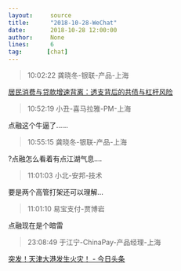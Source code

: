 ```yaml
---
layout:     source 
title:      "2018-10-28-WeChat"
date:       2018-10-28 12:00:00
author:     None
lines:      6 
tag:       [chat]
---
```

> 10:02:22  龚晓冬-银联-产品-上海  
   
[居民消费与贷款增速背离：透支背后的共债与杠杆风险
](https://c.m.163.com/news/a/DV4EQ3EV05199NPP.html?spss=newsapp)  
   
> 10:52:19  小丑-喜马拉雅-PM-上海  
   
点融这个牛逼了……  
   
> 10:55:15  龚晓冬-银联-产品-上海  
   
?点融怎么看着有点江湖气息....  
   
> 11:01:03  小北-安邦-技术  
   
要是两个高管打架还可以理解...  
   
> 11:01:10  易宝支付-贾博岩  
   
点融现在是个暗雷  
   
> 23:08:49  于江宁-ChinaPay-产品经理-上海  
   
[突发！天津大港发生火灾！ - 今日头条
](https://m.toutiaoimg.cn/a6617393301509112334/?iid=46876935991&amp;amp;amp;app=news_article&amp;amp;amp;is_hit_share_recommend=0&amp;amp;amp;wxshare_count=1&amp;amp;amp;tt_from=weixin&amp;amp;amp;utm_source=weixin&amp;amp;amp;utm_medium=toutiao_android&amp;amp;amp;utm_campaign=client_share)  
   
